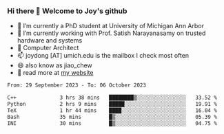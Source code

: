### Hi there 👋 Welcome to Joy's github

- 🔭 I’m currently a PhD student at University of Michigan Ann Arbor
- 🌱 I’m currently working with Prof. Satish Narayanasamy on trusted hardware and systems
- 👯 Computer Architect
- 📫 joydong [AT] umich.edu is the mailbox I check most often
- 😄 also know as jiao_chew
- 💬 read more at [my website](https://joydddd.github.io/)
<!--START_SECTION:waka-->

```txt
From: 29 September 2023 - To: 06 October 2023

C++              3 hrs 38 mins   ████████▒░░░░░░░░░░░░░░░░   33.52 %
Python           2 hrs 9 mins    █████░░░░░░░░░░░░░░░░░░░░   19.91 %
TeX              1 hr 44 mins    ████░░░░░░░░░░░░░░░░░░░░░   16.04 %
Bash             35 mins         █▒░░░░░░░░░░░░░░░░░░░░░░░   05.39 %
INI              30 mins         █▒░░░░░░░░░░░░░░░░░░░░░░░   04.75 %
```

<!--END_SECTION:waka-->
